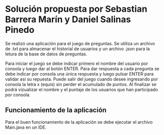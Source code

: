 # Solución propuesta por Sebastian Barrera Marín y Daniel Salinas Pinedo

Se realizó una aplicación para el juego de preguntas. Se utiliza un archivo de .txt para almacenar el historial de usuarios y un archivo .json 
para la letura de la base de datos de preguntas.

Para iniciar el juego se debe indicar primero el nombre del usuario por consola y luego dar al botón ENTER.
Para dar respuesta a cada pregunta se debe indicar por consola una única respuesta y luego pulsar ENTER para validar así su repuesta.
Puede salir del juego cuando desee ingresando por consola la letra x (equis) sin perder el acumulado de puntos.
Al finalizar se podrá vizualizar el nombre y el puntaje de los usuarios que han participado por consola.

## Funcionamiento de la aplicación

Para el buen funcionamiento de la aplicación se debe ejecutar el archivo Main.java en un IDE.

